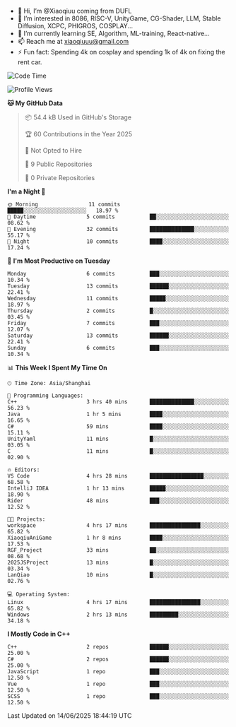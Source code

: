 - 👋 Hi, I’m @Xiaoqiuu coming from DUFL
- 👀 I’m interested in 8086, RISC-V, UnityGame, CG-Shader, LLM, Stable Diffusion, XCPC, PHIGROS, COSPLAY...
- 🌱 I’m currently learning SE, Algorithm, ML-training, React-native...
- 📫 Reach me at xiaoqiuuu@gmail.com
- ⚡ Fun fact: Spending 4k on cosplay and spending 1k of 4k on fixing the rent car.

<!---
Xiaoqiuu/Xiaoqiuu is a ✨ special ✨ repository because its `README.md` (this file) appears on your GitHub profile.
You can click the Preview link to take a look at your changes.
--->
<!---
[![Xiaoqiuu's GitHub stats](https://github-readme-stats.vercel.app/api?username=Xiaoqiuu)](https://github.com/anuraghazra/github-readme-stats)
--->

<!--START_SECTION:waka-->
![Code Time](http://img.shields.io/badge/Code%20Time-63%20hrs%2027%20mins-blue)

![Profile Views](http://img.shields.io/badge/Profile%20Views-9-blue)

**🐱 My GitHub Data** 

> 📦 54.4 kB Used in GitHub's Storage 
 > 
> 🏆 60 Contributions in the Year 2025
 > 
> 🚫 Not Opted to Hire
 > 
> 📜 9 Public Repositories 
 > 
> 🔑 0 Private Repositories 
 > 
**I'm a Night 🦉** 

```text
🌞 Morning                11 commits          █████░░░░░░░░░░░░░░░░░░░░   18.97 % 
🌆 Daytime                5 commits           ██░░░░░░░░░░░░░░░░░░░░░░░   08.62 % 
🌃 Evening                32 commits          ██████████████░░░░░░░░░░░   55.17 % 
🌙 Night                  10 commits          ████░░░░░░░░░░░░░░░░░░░░░   17.24 % 
```
📅 **I'm Most Productive on Tuesday** 

```text
Monday                   6 commits           ███░░░░░░░░░░░░░░░░░░░░░░   10.34 % 
Tuesday                  13 commits          ██████░░░░░░░░░░░░░░░░░░░   22.41 % 
Wednesday                11 commits          █████░░░░░░░░░░░░░░░░░░░░   18.97 % 
Thursday                 2 commits           █░░░░░░░░░░░░░░░░░░░░░░░░   03.45 % 
Friday                   7 commits           ███░░░░░░░░░░░░░░░░░░░░░░   12.07 % 
Saturday                 13 commits          ██████░░░░░░░░░░░░░░░░░░░   22.41 % 
Sunday                   6 commits           ███░░░░░░░░░░░░░░░░░░░░░░   10.34 % 
```


📊 **This Week I Spent My Time On** 

```text
🕑︎ Time Zone: Asia/Shanghai

💬 Programming Languages: 
C++                      3 hrs 40 mins       ██████████████░░░░░░░░░░░   56.23 % 
Java                     1 hr 5 mins         ████░░░░░░░░░░░░░░░░░░░░░   16.65 % 
C#                       59 mins             ████░░░░░░░░░░░░░░░░░░░░░   15.11 % 
UnityYaml                11 mins             █░░░░░░░░░░░░░░░░░░░░░░░░   03.05 % 
C                        11 mins             █░░░░░░░░░░░░░░░░░░░░░░░░   02.90 % 

🔥 Editors: 
VS Code                  4 hrs 28 mins       █████████████████░░░░░░░░   68.58 % 
IntelliJ IDEA            1 hr 13 mins        █████░░░░░░░░░░░░░░░░░░░░   18.90 % 
Rider                    48 mins             ███░░░░░░░░░░░░░░░░░░░░░░   12.52 % 

🐱‍💻 Projects: 
workspace                4 hrs 17 mins       ████████████████░░░░░░░░░   65.82 % 
XiaoqiuAniGame           1 hr 8 mins         ████░░░░░░░░░░░░░░░░░░░░░   17.53 % 
RGF_Project              33 mins             ██░░░░░░░░░░░░░░░░░░░░░░░   08.68 % 
2025JSProject            13 mins             █░░░░░░░░░░░░░░░░░░░░░░░░   03.34 % 
LanQiao                  10 mins             █░░░░░░░░░░░░░░░░░░░░░░░░   02.76 % 

💻 Operating System: 
Linux                    4 hrs 17 mins       ████████████████░░░░░░░░░   65.82 % 
Windows                  2 hrs 13 mins       █████████░░░░░░░░░░░░░░░░   34.18 % 
```

**I Mostly Code in C++** 

```text
C++                      2 repos             ██████░░░░░░░░░░░░░░░░░░░   25.00 % 
C#                       2 repos             ██████░░░░░░░░░░░░░░░░░░░   25.00 % 
JavaScript               1 repo              ███░░░░░░░░░░░░░░░░░░░░░░   12.50 % 
Vue                      1 repo              ███░░░░░░░░░░░░░░░░░░░░░░   12.50 % 
SCSS                     1 repo              ███░░░░░░░░░░░░░░░░░░░░░░   12.50 % 
```




 Last Updated on 14/06/2025 18:44:19 UTC
<!--END_SECTION:waka-->
